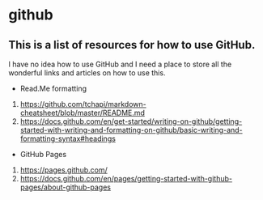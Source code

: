 # github
## This is a list of resources for how to use GitHub.
 I have no idea how to use GitHub and I need a place to store all the wonderful links and articles on how to use this.
 
 
 
 
 
 
* Read.Me formatting
1. https://github.com/tchapi/markdown-cheatsheet/blob/master/README.md
2. https://docs.github.com/en/get-started/writing-on-github/getting-started-with-writing-and-formatting-on-github/basic-writing-and-formatting-syntax#headings




* GitHub Pages
1. https://pages.github.com/
2. https://docs.github.com/en/pages/getting-started-with-github-pages/about-github-pages

